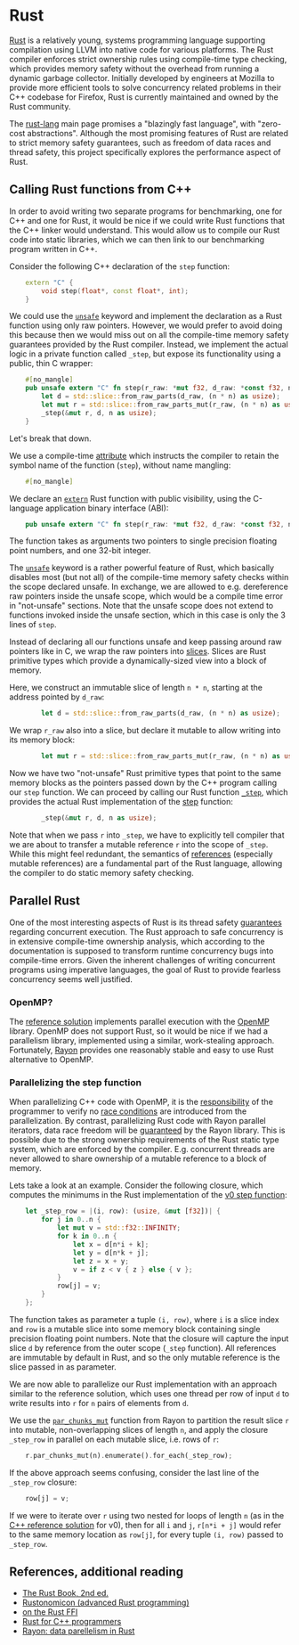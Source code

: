 # Rust

[Rust](https://www.rust-lang.org/en-US/) is a relatively young, systems programming language supporting compilation using LLVM into native code for various platforms.
The Rust compiler enforces strict ownership rules using compile-time type checking, which provides memory safety without the overhead from running a dynamic garbage collector.
Initially developed by engineers at Mozilla to provide more efficient tools to solve concurrency related problems in their C++ codebase for Firefox, Rust is currently maintained and owned by the Rust community.

The [rust-lang](https://www.rust-lang.org/en-US/) main page promises a "blazingly fast language", with "zero-cost abstractions".
Although the most promising features of Rust are related to strict memory safety guarantees, such as freedom of data races and thread safety, this project specifically explores the performance aspect of Rust.

## Calling Rust functions from C++

In order to avoid writing two separate programs for benchmarking, one for C++ and one for Rust, it would be nice if we could write Rust functions that the C++ linker would understand.
This would allow us to compile our Rust code into static libraries, which we can then link to our benchmarking program written in C++.

Consider the following C++ declaration of the `step` function:
```cpp
    extern "C" {
        void step(float*, const float*, int);
    }
```
We could use the [`unsafe`](https://doc.rust-lang.org/book/second-edition/ch19-01-unsafe-rust.html#unsafe-rust) keyword and implement the declaration as a Rust function using only raw pointers.
However, we would prefer to avoid doing this because then we would miss out on all the compile-time memory safety guarantees provided by the Rust compiler.
Instead, we implement the actual logic in a private function called `_step`, but expose its functionality using a public, thin C wrapper:
```rust
    #[no_mangle]
    pub unsafe extern "C" fn step(r_raw: *mut f32, d_raw: *const f32, n: i32) {
        let d = std::slice::from_raw_parts(d_raw, (n * n) as usize);
        let mut r = std::slice::from_raw_parts_mut(r_raw, (n * n) as usize);
        _step(&mut r, d, n as usize);
    }
```

Let's break that down.

We use a compile-time [attribute](https://doc.rust-lang.org/reference/attributes.html#miscellaneous-attributes) which instructs the compiler to retain the symbol name of the function (`step`), without name mangling:
```rust
    #[no_mangle]
```

We declare an [`extern`](https://doc.rust-lang.org/book/second-edition/ch19-01-unsafe-rust.html#using-extern-functions-to-call-external-code) Rust function with public visibility, using the C-language application binary interface (ABI):
```rust
    pub unsafe extern "C" fn step(r_raw: *mut f32, d_raw: *const f32, n: i32) {
```
The function takes as arguments two pointers to single precision floating point numbers, and one 32-bit integer.

The [`unsafe`](https://doc.rust-lang.org/book/second-edition/ch19-01-unsafe-rust.html#unsafe-rust) keyword is a rather powerful feature of Rust, which basically disables most (but not all) of the compile-time memory safety checks within the scope declared unsafe.
In exchange, we are allowed to e.g. dereference raw pointers inside the unsafe scope, which would be a compile time error in "not-unsafe" sections.
Note that the unsafe scope does not extend to functions invoked inside the unsafe section, which in this case is only the 3 lines of `step`.

Instead of declaring all our functions unsafe and keep passing around raw pointers like in C, we wrap the raw pointers into [slices](https://doc.rust-lang.org/std/primitive.slice.html).
Slices are Rust primitive types which provide a dynamically-sized view into a block of memory.

Here, we construct an immutable slice of length `n * n`, starting at the address pointed by `d_raw`:
```rust
        let d = std::slice::from_raw_parts(d_raw, (n * n) as usize);
```

We wrap `r_raw` also into a slice, but declare it mutable to allow writing into its memory block:
```rust
        let mut r = std::slice::from_raw_parts_mut(r_raw, (n * n) as usize);
```

Now we have two "not-unsafe" Rust primitive types that point to the same memory blocks as the pointers passed down by the C++ program calling our `step` function.
We can proceed by calling our Rust function [`_step`](/src/rust/v0_baseline/src/lib.rs), which provides the actual Rust implementation of the [step](http://ppc.cs.aalto.fi/ch2/) function:
```rust
        _step(&mut r, d, n as usize);
```

Note that when we pass `r` into `_step`, we have to explicitly tell compiler that we are about to transfer a mutable reference `r` into the scope of `_step`.
While this might feel redundant, the semantics of [references](https://doc.rust-lang.org/book/second-edition/ch04-02-references-and-borrowing.html) (especially mutable references) are a fundamental part of the Rust language, allowing the compiler to do static memory safety checking.

## Parallel Rust

One of the most interesting aspects of Rust is its thread safety [guarantees](https://doc.rust-lang.org/book/second-edition/ch16-00-concurrency.html) regarding concurrent execution.
The Rust approach to safe concurrency is in extensive compile-time ownership analysis, which according to the documentation is supposed to transform runtime concurrency bugs into compile-time errors.
Given the inherent challenges of writing concurrent programs using imperative languages, the goal of Rust to provide fearless concurrency seems well justified.

### OpenMP?

The [reference solution](http://ppc.cs.aalto.fi/ch2/) implements parallel execution with the [OpenMP](http://ppc.cs.aalto.fi/ch2/openmp/) library.
OpenMP does not support Rust, so it would be nice if we had a parallelism library, implemented using a similar, work-stealing approach.
Fortunately, [Rayon](https://docs.rs/rayon/1.0.2/rayon/) provides one reasonably stable and easy to use Rust alternative to OpenMP.

### Parallelizing the step function

When parallelizing C++ code with OpenMP, it is the [responsibility](http://ppc.cs.aalto.fi/ch2/openmp/) of the programmer to verify no [race conditions](https://stackoverflow.com/questions/26998183/how-do-i-deal-with-a-data-race-in-openmp) are introduced from the parallelization.
By contrast, parallelizing Rust code with Rayon parallel iterators, data race freedom will be [guaranteed](http://smallcultfollowing.com/babysteps/blog/2015/12/18/rayon-data-parallelism-in-rust/#data-race-freedom) by the Rayon library.
This is possible due to the strong ownership requirements of the Rust static type system, which are enforced by the compiler.
E.g. concurrent threads are never allowed to share ownership of a mutable reference to a block of memory.

Lets take a look at an example.
Consider the following closure, which computes the minimums in the Rust implementation of the [v0 step function](/src/rust/v0_baseline/src/lib.rs):
```rust
    let _step_row = |(i, row): (usize, &mut [f32])| {
        for j in 0..n {
            let mut v = std::f32::INFINITY;
            for k in 0..n {
                let x = d[n*i + k];
                let y = d[n*k + j];
                let z = x + y;
                v = if z < v { z } else { v };
            }
            row[j] = v;
        }
    };
```
The function takes as parameter a tuple `(i, row)`, where `i` is a slice index and `row` is a mutable slice into some memory block containing single precision floating point numbers.
Note that the closure will capture the input slice `d` by reference from the outer scope (`_step` function).
All references are immutable by default in Rust, and so the only mutable reference is the slice passed in as parameter.

We are now able to parallelize our Rust implementation with an approach similar to the reference solution, which uses one thread per row of input `d` to write results into `r` for `n` pairs of elements from `d`.

We use the [`par_chunks_mut`](https://docs.rs/rayon/1.0.2/rayon/slice/trait.ParallelSliceMut.html#method.par_chunks_mut) function from Rayon to partition the result slice `r` into mutable, non-overlapping slices of length `n`, and apply the closure `_step_row` in parallel on each mutable slice, i.e. rows of `r`:
```rust
    r.par_chunks_mut(n).enumerate().for_each(_step_row);
```

If the above approach seems confusing, consider the last line of the `_step_row` closure:
```rust
    row[j] = v;
```
If we were to iterate over `r` using two nested for loops of length `n` (as in the [C++ reference solution](http://ppc.cs.aalto.fi/ch2/v0/) for v0), then for all `i` and `j`, `r[n*i + j]` would refer to the same memory location as `row[j]`, for every tuple `(i, row)` passed to `_step_row`.

## References, additional reading

* [The Rust Book, 2nd ed.](https://doc.rust-lang.org/book/second-edition/index.html)
* [Rustonomicon (advanced Rust programming)](https://doc.rust-lang.org/nomicon/)
* [on the Rust FFI](https://blog.rust-lang.org/2015/04/24/Rust-Once-Run-Everywhere.html)
* [Rust for C++ programmers](https://github.com/nrc/r4cppp)
* [Rayon: data parellelism in Rust](http://smallcultfollowing.com/babysteps/blog/2015/12/18/rayon-data-parallelism-in-rust/)
